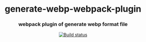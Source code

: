 <h1 align="center" style="border-bottom: none;">generate-webp-webpack-plugin</h1>
<h3 align="center">webpack plugin of generate webp format file</h3>
<p align="center">
  <a href="https://www.travis-ci.org/Linnanli/generate-webp-webpack-plugin">
    <img alt="Build status" src="https://www.travis-ci.org/Linnanli/generate-webp-webpack-plugin.svg?branch=master">
  </a>
</p>